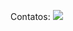 Contatos:
<img src="https://cdn.jsdelivr.net/gh/devicons/devicon/icons/linkedin/linkedin-original.svg" />
          
                    
    
